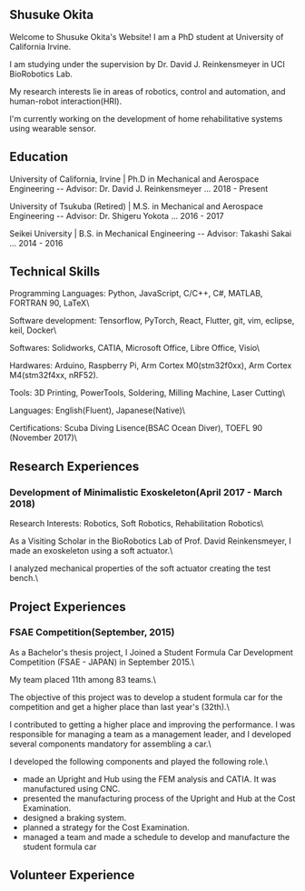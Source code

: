 ## Shusuke Okita

Welcome to Shusuke Okita's Website!
I am a PhD student at University of California Irvine.

I am studying under the supervision by Dr. David J. Reinkensmeyer in UCI BioRobotics Lab.

My research interests lie in areas of robotics, control and automation, and human-robot interaction(HRI).

I'm currently working on the development of home rehabilitative systems using wearable sensor.

## Education

University of California, Irvine $|$ Ph.D in Mechanical and Aerospace Engineering  -- Advisor: Dr. David J. Reinkensmeyer ... 2018 - Present

University of Tsukuba (Retired) $|$ M.S. in Mechanical and Aerospace Engineering -- Advisor: Dr. Shigeru Yokota ... 2016 - 2017

Seikei University $|$ B.S. in Mechanical Engineering -- Advisor: Takashi Sakai ... 2014 - 2016

## Technical Skills

Programming Languages: Python, JavaScript, C/C++, C#, MATLAB, FORTRAN 90, LaTeX\ 

Software development: Tensorflow, PyTorch, React, Flutter, git, vim, eclipse, keil, Docker\ 

Softwares: Solidworks, CATIA, Microsoft Office, Libre Office, Visio\ 

Hardwares: Arduino, Raspberry Pi, Arm Cortex M0(stm32f0xx), Arm Cortex M4(stm32f4xx, nRF52)\. 

Tools: 3D Printing, PowerTools, Soldering, Milling Machine, Laser Cutting\ 

Languages: English(Fluent), Japanese(Native)\ 

Certifications: Scuba Diving Lisence(BSAC Ocean Diver), TOEFL 90 (November 2017)\ 

## Research Experiences
### Development of Minimalistic Exoskeleton(April 2017 - March 2018)
Research Interests: Robotics, Soft Robotics, Rehabilitation Robotics\

As a Visiting Scholar in the BioRobotics Lab of Prof. David Reinkensmeyer, I made an exoskeleton using a soft actuator.\

I analyzed mechanical properties of the soft actuator creating the test bench.\ 


## Project Experiences
### FSAE Competition(September, 2015)
As a Bachelor's thesis project, I Joined a Student Formula Car Development Competition (FSAE - JAPAN) in September 2015.\ 

My team placed 11th among 83 teams.\ 

The objective of this project was to develop a student formula car for the competition and get a higher place than last year's (32th).\ 

I contributed to getting a higher place and improving the performance. I was responsible for managing a team as a management leader, and I developed several components mandatory for assembling a car.\ 

I developed the following components and played the following role.\

- made an Upright and Hub using the FEM analysis and CATIA. It was manufactured using CNC.
- presented the manufacturing process of the Upright and Hub at the Cost Examination.
- designed a braking system.
- planned a strategy for the Cost Examination.
- managed a team and made a schedule to develop and manufacture the student formula car

## Volunteer Experience


